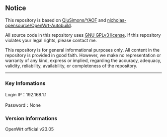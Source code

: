 
## Notice

This repository is based on [QiuSimons/YAOF](https://github.com/QiuSimons/YAOF) and [nicholas-opensource/OpenWrt-Autobuild](https://github.com/nicholas-opensource/OpenWrt-Autobuild).

All source code in this repository uses [GNU GPLv3 license](https://www.gnu.org/licenses/gpl-3.0.html).
If this repository violates your legal rights, please contact me.

This repository is for general informational purposes only. All content in the repository is provided in good faith. However, we make no representation or warranty of any kind, express or implied,
regarding the accuracy, adequacy, validity, reliability, availability, or completeness of the repository.

---
### Key Infomations

Login IP：192.168.1.1

Password：None

### Version Informations

OpenWrt official v23.05
